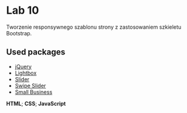 # Lab 10
Tworzenie responsywnego szablonu strony z zastosowaniem szkieletu Bootstrap. </br>

## Used packages
  - [jQuery](https://ajax.googleapis.com/ajax/libs/jquery/3.7.1/jquery.min.js)
  - [Lightbox](https://github.com/lokesh/lightbox2)
  - [Slider](http://jonraasch.com/blog/a-simple-jquery-slideshow)
  - [Swipe Slider](https://codepen.io/tobiasdev/pen/MoEodz)
  - [Small Business](https://startbootstrap.com/template/small-business)

**HTML**; **CSS**; **JavaScript**
